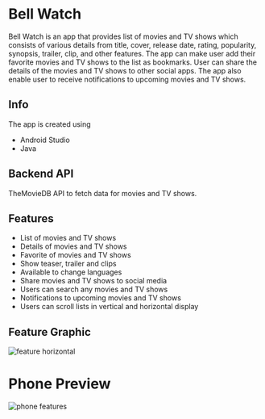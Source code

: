 # Bell Watch
Bell Watch is an app that provides list of movies and TV shows which consists of various details from title, cover, release date, rating, popularity, synopsis, trailer, clip, and other features. The app can make user add their favorite movies and TV shows to the list as bookmarks. User can share the details of the movies and TV shows to other social apps. The app also enable user to receive notifications to upcoming movies and TV shows.

## Info
The app is created using
+ Android Studio
+ Java

## Backend API
TheMovieDB API to fetch data for movies and TV shows.

## Features
+ List of movies and TV shows
+ Details of movies and TV shows
+ Favorite of movies and TV shows
+ Show teaser, trailer and clips
+ Available to change languages
+ Share movies and TV shows to social media
+ Users can search any movies and TV shows
+ Notifications to upcoming movies and TV shows
+ Users can scroll lists in vertical and horizontal display

## Feature Graphic
![feature horizontal](https://user-images.githubusercontent.com/56218043/147124084-34872180-484f-463a-aa59-471e2efe9300.png)

# Phone Preview
![phone features](https://user-images.githubusercontent.com/56218043/147124122-2e65e01b-635d-423d-a035-8d758e5346b1.png)
